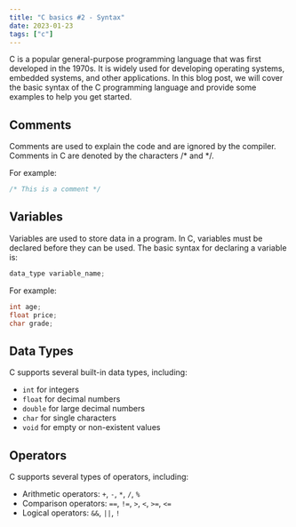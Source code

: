 ```yaml
---
title: "C basics #2 - Syntax"
date: 2023-01-23
tags: ["c"]
---
```


C is a popular general-purpose programming language that was first developed in the 1970s. It is widely used for developing operating systems, embedded systems, and other applications. In this blog post, we will cover the basic syntax of the C programming language and provide some examples to help you get started.

## Comments

Comments are used to explain the code and are ignored by the compiler. Comments in C are denoted by the characters /* and */. 

For example:

```c
/* This is a comment */
```

## Variables
Variables are used to store data in a program. In C, variables must be declared before they can be used. The basic syntax for declaring a variable is:

```c
data_type variable_name;
```

For example:

```c
int age;
float price;
char grade;
```

## Data Types
C supports several built-in data types, including:

- `int` for integers
- `float` for decimal numbers
- `double` for large decimal numbers
- `char` for single characters
- `void` for empty or non-existent values

## Operators
C supports several types of operators, including:

- Arithmetic operators: `+`, `-`, `*`, `/`, `%`
- Comparison operators: `==`, `!=`, `>`, `<`, `>=`, `<=`
- Logical operators: `&&`, `||`, `!`
